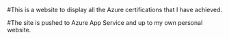#This is a website to display all the Azure certifications that I have achieved.

#The site is pushed to Azure App Service and up to my own personal website.